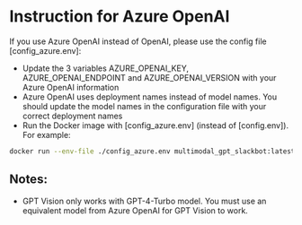 # Instruction for Azure OpenAI
If you use Azure OpenAI instead of OpenAI, please use the config file [config_azure.env]:
- Update the 3 variables AZURE_OPENAI_KEY, AZURE_OPENAI_ENDPOINT and AZURE_OPENAI_VERSION with your Azure OpenAI information
- Azure OpenAI uses deployment names instead of model names. You should update the model names in the configuration file with your correct deployment names
- Run the Docker image with [config_azure.env] (instead of [config.env]). For example:
```bash
docker run --env-file ./config_azure.env multimodal_gpt_slackbot:latest
```

## Notes:
- GPT Vision only works with GPT-4-Turbo model. You must use an equivalent model from Azure OpenAI for GPT Vision to work.